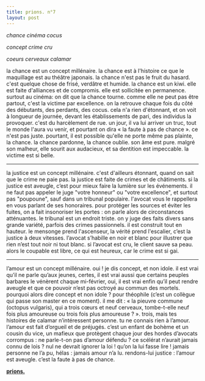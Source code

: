 ```yaml
---
title: prions. n°7
layout: post
---
```


*chance cinéma cocus*

*concept crime cru*

*coeurs cerveaux calamar*

la chance est un concept millénaire. la chance est à l'histoire ce que le maquillage est au théâtre japonais. la chance n'est pas le fruit du hasard. c'est quelque chose de frisé, verdâtre et humide. la chance est un kiwi. elle est faite d'alliances et de compromis. elle est sollicitée en permanence. surtout au cinéma: on dit que la chance tourne. comme elle ne peut pas être partout, c'est la victime par excellence. on la retrouve chaque fois du côté des débutants, des perdants, des cocus. cela n'a rien d'étonnant, et on voit à longueur de journée, devant les établissements de pari, des individus la provoquer. c'est du harcèlement de rue. un jour, il va lui arriver un truc, tout le monde l'aura vu venir, et pourtant on dira « la faute à pas de chance ». ce n'est pas juste. pourtant, il est possible qu'elle ne porte même pas plainte, la chance. la chance pardonne, la chance oublie. son âme est pure. malgré son malheur, elle sourit aux audacieux, et sa dentition est impeccable. la victime est si belle.

---

la justice est un concept millénaire. c'est d'ailleurs étonnant, quand on sait que le crime ne paie pas. la justice est faite de crimes et de châtiments. si la justice est aveugle, c’est pour mieux faire la lumière sur les événements. il ne faut pas appeler le juge "votre honneur" ou "votre excellence", et surtout pas "poupoune", sauf dans un tribunal populaire. l'avocat vous le rappellera en vous parlant de ses honoraires. pour protéger les sources et éviter les fuites, on a fait insonoriser les portes : on parle alors de circonstances atténuantes. le tribunal est un endroit triste. on y juge des faits divers sans grande variété, parfois des crimes passionnels. il est construit tout en hauteur. le mensonge prend l'ascenseur, la vérité prend l'escalier, c’est la justice à deux vitesses. l’avocat s’habille en noir et blanc pour illustrer que rien n’est tout noir ni tout blanc. si l’avocat est cru, le client sauve sa peau. alors le coupable est libre, ce qui est heureux, car le crime est si gai.

---

l’amour est un concept millénaire. oui ! je dis concept, et non idole. il est vrai qu’il ne parle qu’aux jeunes, certes, il est vrai aussi que certains peuples barbares le vénèrent chaque mi-février, oui, il est vrai enfin qu’il peut rendre aveugle et que ce pouvoir n’est pas octroyé au commun des mortels. pourquoi alors dire concept et non idole ? pour théophile (c’est un collègue qui passe son master en ce moment). il me dit : « la pieuvre commune (octopus vulgaris), qui a trois cœurs et neuf cerveaux, tombe-t-elle neuf fois plus amoureuse ou trois fois plus amoureuse ? ». trois, mais tes histoires de calamar n’intéressent personne. tu ne connais rien à l’amour. l’amour est fait d’orgueil et de préjugés. c’est un enfant de bohème et un cousin du vice, un mafieux que protègent chaque jour des hordes d’avocats corrompus : ne parle-t-on pas d’amour défendu ? ce scélérat n’aurait jamais connu de lois ? nul ne devrait ignorer la loi ! qu’on la lui fasse lire ! jamais personne ne l’a pu, hélas : jamais amour n’a lu. rendons-lui justice : l’amour est aveugle. c’est la faute à pas de chance.

[**prions.**](../prions.html)

